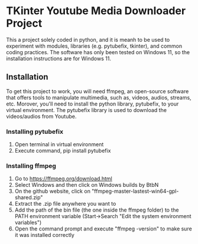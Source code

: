 # TKinter Youtube Media Downloader Project

This a project solely coded in python, and it is meanh to be used to experiment 
with modules, libraries (e.g. pytubefix, tkinter), and common coding practices.
The software has only been tested on Windows 11, so the installation instructions
are for Windows 11.

## Installation

To get this project to work, you will need ffmpeg, an open-source software that 
offers tools to manipulate multimedia, such as, videos, audios, streams, etc.
Morover, you'll need to install the python library, pytubefix, to your virtual 
environment. The pytubefix library is used to download the videos/audios from 
Youtube.

### Installing pytubefix

1. Open terminal in virtual environment
2. Execute command, pip install pytubefix

### Installing ffmpeg

1. Go to https://ffmpeg.org/download.html
2. Select Windows and then click on Windows builds by BtbN
3. On the github website, click on "ffmpeg-master-lastest-win64-gpl-shared.zip"
4. Extract the .zip file anywhere you want to
5. Add the path of the bin file (the one inside the ffmpeg folder) to the PATH
   environment variable (Start->Search "Edit the system environment variables")
6. Open the command prompt and execute "ffmpeg -version" to make sure it was
   installed correctly
